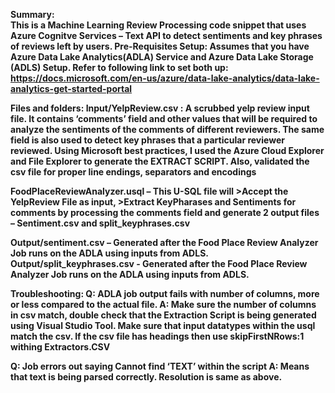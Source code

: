 <b>Summary:<b> <br/>
This is a Machine Learning Review Processing code snippet that uses Azure Cognitve Services – Text API to detect sentiments and key phrases of reviews left by users. 
Pre-Requisites  Setup:
Assumes that you have Azure Data Lake Analytics(ADLA) Service and Azure Data Lake Storage (ADLS) Setup. Refer to following link to set both up: https://docs.microsoft.com/en-us/azure/data-lake-analytics/data-lake-analytics-get-started-portal

Files and folders:
Input/YelpReview.csv : A scrubbed yelp review input file. It contains ‘comments’ field and other values that will be required to analyze the sentiments of the comments of different reviewers. The same field is also used to detect key phrases that a particular reviewer reviewed.
Using Microsoft best practices, I used the Azure Cloud Explorer and File Explorer to generate the EXTRACT SCRIPT. Also, validated the csv file for proper line endings, separators and encodings

FoodPlaceReviewAnalyzer.usql –  This U-SQL file will >Accept the YelpReview File as input, >Extract KeyPharases and Sentiments for comments by processing the comments field and generate 2 output files – Sentiment.csv and split_keyphrases.csv

Output/sentiment.csv – Generated after the Food Place Review Analyzer Job runs on the ADLA using inputs from ADLS.
Output/split_keyphrases.csv - Generated after the Food Place Review Analyzer Job runs on the ADLA using inputs from ADLS.


Troubleshooting:
Q: ADLA job output fails with number of columns, more or less compared to the actual file.
A: Make sure the number of columns in csv match, double check that the Extraction Script is being generated using Visual Studio Tool. Make sure that input datatypes within the usql match the csv. If the csv file has headings then use skipFirstNRows:1 withing Extractors.CSV

Q: Job errors out saying Cannot find ‘TEXT’ within the script
A: Means that text is being parsed correctly. Resolution is same as above.

